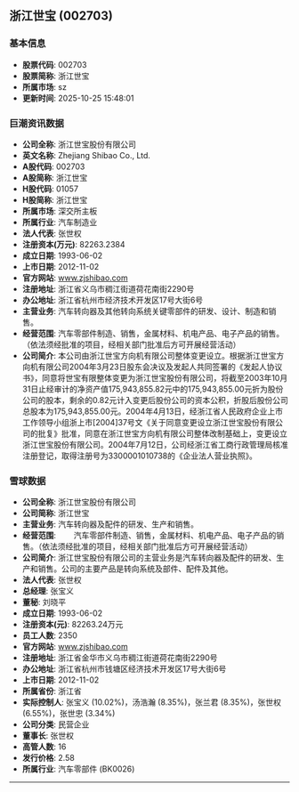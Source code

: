 ## 浙江世宝 (002703)

### 基本信息

- **股票代码**: 002703
- **股票简称**: 浙江世宝
- **所属市场**: sz
- **更新时间**: 2025-10-25 15:48:01

### 巨潮资讯数据

- **公司全称**: 浙江世宝股份有限公司
- **英文名称**: Zhejiang Shibao Co., Ltd.
- **A股代码**: 002703
- **A股简称**: 浙江世宝
- **H股代码**: 01057
- **H股简称**: 浙江世宝
- **所属市场**: 深交所主板
- **所属行业**: 汽车制造业
- **法人代表**: 张世权
- **注册资本(万元)**: 82263.2384
- **成立日期**: 1993-06-02
- **上市日期**: 2012-11-02
- **官方网站**: www.zjshibao.com
- **注册地址**: 浙江省义乌市稠江街道荷花南街2290号
- **办公地址**: 浙江省杭州市经济技术开发区17号大街6号
- **主营业务**: 汽车转向器及其他转向系统关键零部件的研发、设计、制造和销售。
- **经营范围**: 汽车零部件制造、销售，金属材料、机电产品、电子产品的销售。（依法须经批准的项目，经相关部门批准后方可开展经营活动）
- **公司简介**: 本公司由浙江世宝方向机有限公司整体变更设立。根据浙江世宝方向机有限公司2004年3月23日股东会决议及发起人共同签署的《发起人协议书》，同意将世宝有限整体变更为浙江世宝股份有限公司，将截至2003年10月31日止经审计的净资产值175,943,855.82元中的175,943,855.00元折为股份公司的股本，剩余的0.82元计入变更后股份公司的资本公积，折股后股份公司总股本为175,943,855.00元。2004年4月13日，经浙江省人民政府企业上市工作领导小组浙上市[2004]37号文《关于同意变更设立浙江世宝股份有限公司的批复》批准，同意在浙江世宝方向机有限公司整体改制基础上，变更设立浙江世宝股份有限公司。2004年7月12日，公司经浙江省工商行政管理局核准注册登记，取得注册号为3300001010738的《企业法人营业执照》。

### 雪球数据

- **公司全称**: 浙江世宝股份有限公司
- **公司简称**: 浙江世宝
- **主营业务**: 汽车转向器及配件的研发、生产和销售。
- **经营范围**: 　　汽车零部件制造、销售，金属材料、机电产品、电子产品的销售。（依法须经批准的项目，经相关部门批准后方可开展经营活动）
- **公司简介**: 浙江世宝股份有限公司的主营业务是汽车转向器及配件的研发、生产和销售。公司的主要产品是转向系统及部件、配件及其他。
- **法人代表**: 张世权
- **总经理**: 张宝义
- **董秘**: 刘晓平
- **成立日期**: 1993-06-02
- **注册资本(元)**: 82263.24万元
- **员工人数**: 2350
- **官方网站**: www.zjshibao.com
- **注册地址**: 浙江省金华市义乌市稠江街道荷花南街2290号
- **办公地址**: 浙江省杭州市钱塘区经济技术开发区17号大街6号
- **上市日期**: 2012-11-02
- **所属省份**: 浙江省
- **实际控制人**: 张宝义 (10.02%)，汤浩瀚 (8.35%)，张兰君 (8.35%)，张世权 (6.55%)，张世忠 (3.34%)
- **公司分类**: 民营企业
- **董事长**: 张世权
- **高管人数**: 16
- **发行价格**: 2.58
- **所属行业**: 汽车零部件 (BK0026)

---